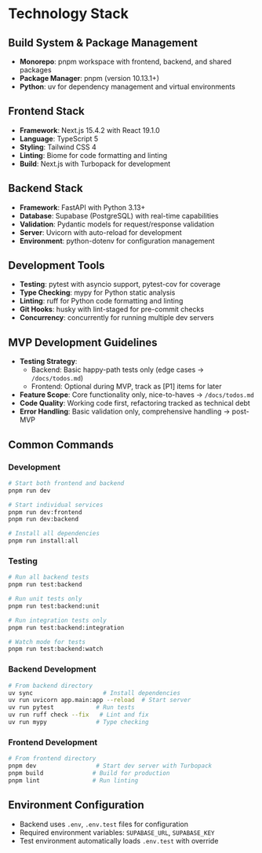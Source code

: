 # Technology Stack

## Build System & Package Management
- **Monorepo**: pnpm workspace with frontend, backend, and shared packages
- **Package Manager**: pnpm (version 10.13.1+)
- **Python**: uv for dependency management and virtual environments

## Frontend Stack
- **Framework**: Next.js 15.4.2 with React 19.1.0
- **Language**: TypeScript 5
- **Styling**: Tailwind CSS 4
- **Linting**: Biome for code formatting and linting
- **Build**: Next.js with Turbopack for development

## Backend Stack
- **Framework**: FastAPI with Python 3.13+
- **Database**: Supabase (PostgreSQL) with real-time capabilities
- **Validation**: Pydantic models for request/response validation
- **Server**: Uvicorn with auto-reload for development
- **Environment**: python-dotenv for configuration management

## Development Tools
- **Testing**: pytest with asyncio support, pytest-cov for coverage
- **Type Checking**: mypy for Python static analysis
- **Linting**: ruff for Python code formatting and linting
- **Git Hooks**: husky with lint-staged for pre-commit checks
- **Concurrency**: concurrently for running multiple dev servers

## MVP Development Guidelines
- **Testing Strategy**: 
  - Backend: Basic happy-path tests only (edge cases → `/docs/todos.md`)
  - Frontend: Optional during MVP, track as [P1] items for later
- **Feature Scope**: Core functionality only, nice-to-haves → `/docs/todos.md`
- **Code Quality**: Working code first, refactoring tracked as technical debt
- **Error Handling**: Basic validation only, comprehensive handling → post-MVP

## Common Commands

### Development
```bash
# Start both frontend and backend
pnpm run dev

# Start individual services
pnpm run dev:frontend
pnpm run dev:backend

# Install all dependencies
pnpm run install:all
```

### Testing
```bash
# Run all backend tests
pnpm run test:backend

# Run unit tests only
pnpm run test:backend:unit

# Run integration tests only
pnpm run test:backend:integration

# Watch mode for tests
pnpm run test:backend:watch
```

### Backend Development
```bash
# From backend directory
uv sync                    # Install dependencies
uv run uvicorn app.main:app --reload  # Start server
uv run pytest            # Run tests
uv run ruff check --fix   # Lint and fix
uv run mypy              # Type checking
```

### Frontend Development
```bash
# From frontend directory
pnpm dev                 # Start dev server with Turbopack
pnpm build              # Build for production
pnpm lint               # Run linting
```

## Environment Configuration
- Backend uses `.env`, `.env.test` files for configuration
- Required environment variables: `SUPABASE_URL`, `SUPABASE_KEY`
- Test environment automatically loads `.env.test` with override